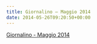 ```yaml
---
title: Giornalino – Maggio 2014
date: 2014-05-26T09:20:50+00:00
---
```

[Giornalino - Maggio 2014](http://www.basketgardolo.it/wp-content/uploads/2014/05/giornalino-maggio-2014.pdf)